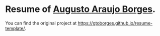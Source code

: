 # Resume of [Augusto Araujo Borges](gtoborges.github.io/resume/).

You can find the original project at https://gtoborges.github.io/resume-template/.
